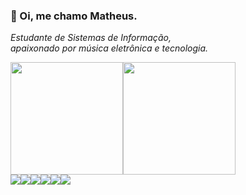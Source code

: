 ### 🤠 Oi, me chamo Matheus.
<i>Estudante de Sistemas de Informação, <br/> apaixonado por música eletrônica e tecnologia.</i>

<div style="display:flex;align-content:center;align-items:center;">
  <img height="180em" src="https://github-readme-stats.vercel.app/api?username=eumaugus&show_icons=true&theme=nord"/>
  <img height="180em" src="https://github-readme-stats.vercel.app/api/top-langs/?username=eumaugus&layout=compact&theme=nord"/>
</div>

<div style="display: flex;align-content:center;align-items:center;">
  <img align="center" src="https://img.shields.io/badge/HTML5-E34F26?style=for-the-badge&logo=html5&logoColor=white"/>
  <img align="center" src="https://img.shields.io/badge/CSS3-1572B6?style=for-the-badge&logo=css3&logoColor=white"/>
  <img align="center" src="https://img.shields.io/badge/JavaScript-F7DF1E?style=for-the-badge&logo=javascript&logoColor=black"/>
  <img align="center" src="https://img.shields.io/badge/jQuery-0769AD?style=for-the-badge&logo=jquery&logoColor=white"/>
  <img align="center" src="https://img.shields.io/badge/React-20232A?style=for-the-badge&logo=react&logoColor=61DAFB"/>
  <img align="center" src="https://img.shields.io/badge/PHP-777BB4?style=for-the-badge&logo=php&logoColor=white"/>
</div>
